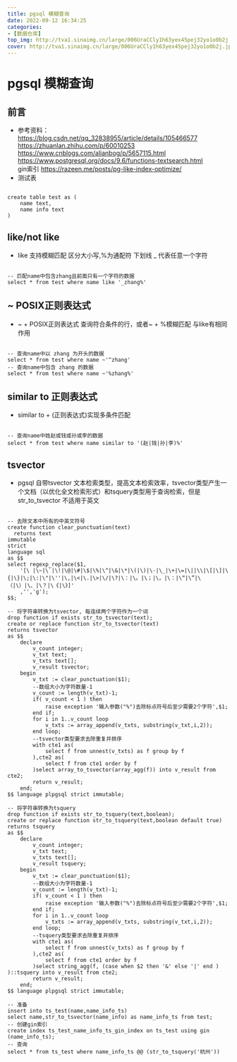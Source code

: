 ```yaml
---
title: pgsql 模糊查询
date: 2022-09-12 16:34:25
categories:
- [数据仓库]
top_img: http://tva1.sinaimg.cn/large/006UraCCly1h63yex45pej32yo1o0b2j.jpg
cover: http://tva1.sinaimg.cn/large/006UraCCly1h63yex45pej32yo1o0b2j.jpg
---  
```

# pgsql 模糊查询  
## 前言
+ 参考资料：  
 https://blog.csdn.net/qq_32838955/article/details/105466577  
       https://zhuanlan.zhihu.com/p/60010253  
 https://www.cnblogs.com/alianbog/p/5657115.html  
 https://www.postgresql.org/docs/9.6/functions-textsearch.html  
 gin索引 https://razeen.me/posts/pg-like-index-optimize/
+ 测试表 
```text

create table test as (
    name text,
    name info text
)

```
## like/not like  
+ like 支持模糊匹配 区分大小写,%为通配符 下划线 _ 代表任意一个字符
```text

-- 匹配name中包含zhang且前面只有一个字符的数据
select * from test where name like '_zhang%'
```
## ~ POSIX正则表达式
+ ~ + POSIX正则表达式 查询符合条件的行，或者~ + %模糊匹配 与like有相同作用
```text

-- 查询name中以 zhang 为开头的数据
select * from test where name ~'^zhang' 
-- 查询name中包含 zhang 的数据
select * from test where name ~'%zhang%'
```
## similar to 正则表达式
+ similar to + (正则表达式)实现多条件匹配
```text

-- 查询name中姓赵或钱或孙或李的数据
select * from test where name similar to '(赵|钱|孙|李)%'
```
## tsvector
+ pgsql 自带tsvector 文本检索类型，提高文本检索效率，tsvector类型产生一个文档（以优化全文检索形式）和tsquery类型用于查询检索，但是str_to_tsvector 不适用于英文
```text

-- 去除文本中所有的中英文符号
create function clear_punctuation(text)
  returns text
immutable
strict
language sql
as $$
select regexp_replace($1,
	'[\ |\~|\`|\!|\@|\#|\$|\%|\^|\&|\*|\(|\)|\-|\_|\+|\=|\||\\|\[|\]|\{|\}|\;|\:|\"|\''|\,|\<|\.|\>|\/|\?|\：|\。|\；|\，|\：|\“|\”|\（|\）|\、|\？|\《|\》]'
	,'','g');
$$;

-- 将字符串转换为tsvector, 每连续两个字符作为一个词
drop function if exists str_to_tsvector(text);
create or replace function str_to_tsvector(text)
returns tsvector
as $$
	declare
		v_count integer;
		v_txt text;
		v_txts text[];
		v_result tsvector;
	begin
		v_txt := clear_punctuation($1);
		--数组大小为字符数量-1
		v_count := length(v_txt)-1;
		if( v_count < 1 ) then
			raise exception '输入参数("%")去除标点符号后至少需要2个字符',$1;
		end if;
		for i in 1..v_count loop
			v_txts := array_append(v_txts, substring(v_txt,i,2));
		end loop;
		--tsvector类型要求去除重复并排序
		with cte1 as(
			select f from unnest(v_txts) as f group by f
		),cte2 as(
			select f from cte1 order by f
		)select array_to_tsvector(array_agg(f)) into v_result from cte2;
		return v_result;
	end;
$$ language plpgsql strict immutable;

-- 将字符串转换为tsquery
drop function if exists str_to_tsquery(text,boolean);
create or replace function str_to_tsquery(text,boolean default true)
returns tsquery
as $$
	declare
		v_count integer;
		v_txt text;
		v_txts text[];
		v_result tsquery;
	begin
		v_txt := clear_punctuation($1);
		--数组大小为字符数量-1
		v_count := length(v_txt)-1;
		if( v_count < 1 ) then
			raise exception '输入参数("%")去除标点符号后至少需要2个字符',$1;
		end if;
		for i in 1..v_count loop
			v_txts := array_append(v_txts, substring(v_txt,i,2));
		end loop;
		--tsquery类型要求去除重复并排序
		with cte1 as(
			select f from unnest(v_txts) as f group by f
		),cte2 as(
			select f from cte1 order by f
		)select string_agg(f, (case when $2 then '&' else '|' end ) )::tsquery into v_result from cte2;
		return v_result;
	end;
$$ language plpgsql strict immutable;

-- 准备
insert into ts_test(name,name_info_ts) 
select name,str_to_tsvector(name_info) as name_info_ts from test;
-- 创建gin索引
create index ts_test_name_info_ts_gin_index on ts_test using gin (name_info_ts);
-- 查询
select * from ts_test where name_info_ts @@ (str_to_tsquery('杭州'))
```
